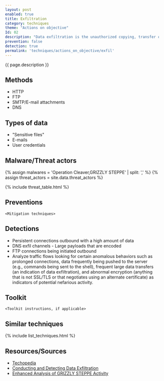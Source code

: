 ```yaml
---
layout: post
enabled: true
title: Exfiltration
category: techniques
theme: "Actions on objective"
Id: 02
description: "Data exfiltration is the unauthorized copying, transfer or retrieval of data from a computer or server. Data exfiltration is a malicious activity performed through various different techniques, typically by cybercriminals over the Internet"
prevention: false
detection: true
permalink: 'techniques/actions_on_objective/exfil'
---
```

{{ page.description }}

## Methods

* HTTP
* FTP
* SMTP/E-mail attachments
* DNS

## Types of data

* "Sensitive files"
* E-mails
* User credentials

## Malware/Threat actors
{% assign malwares = 'Operation Cleaver,GRIZZLY STEPPE' | split: ',' %}
{% assign threat_actors = site.data.threat_actors %}

{% include threat_table.html %}

## Preventions

`<Mitigation techniques>`

## Detections

* Persistent connections outbound with a high amount of data
* DNS exfil channels - Large payloads that are encoded
* FTP connections being initiated outbound
* Analyze traffic flows looking for certain anomalous behaviors such as prolonged connections, data frequently being pushed to the server (e.g., commands being sent to the shell), frequent large data transfers (an indication of data exfiltration), and abnormal encryption (anything that is not SSL/TLS or that negotiates using an alternate certificate) as indicators of potential nefarious activity.

## Toolkit

`<Toolkit instructions, if applicable>`

## Similar techniques

{% include list_techniques.html %}


## Resources/Sources

* [Techopedia](https://www.techopedia.com/definition/14682/data-exfiltration)
* [Conducting and Detecting Data Exfiltration](https://www.mindpointgroup.com/blog/operations/conducting-and-detecting-data-exfiltration/)
* [Enhanced Analysis of GRIZZLY STEPPE Activity](https://github.com/CyberMonitor/APT_CyberCriminal_Campagin_Collections/blob/master/2017/2017.02.10.Enhanced_Analysis_of_GRIZZLY_STEPPE/AR-17-20045_Enhanced_Analysis_of_GRIZZLY_STEPPE_Activity.pdf)
